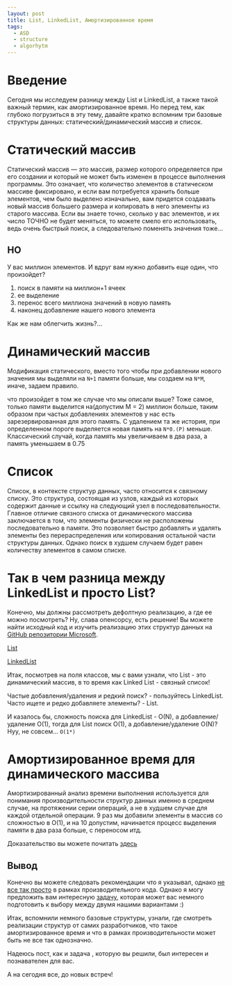 ```yaml
---
layout: post
title: List, LinkedList, Амортизированное время
tags:
  - ASD
  - structure
  - algorhytm
---
```

# Введение

Сегодня мы исследуем разницу между List и LinkedList, а также такой важный термин, как амортизированное время. Но перед тем, как глубоко погрузиться в эту тему, давайте кратко вспомним три базовые структуры данных: статический/динамический массив и список.

# Статический массив

Статический массив — это массив, размер которого определяется при его создании и который не может быть изменен в процессе выполнения программы. Это означает, что количество элементов в статическом массиве фиксировано, и если вам потребуется хранить больше элементов, чем было выделено изначально, вам придется создавать новый массив большего размера и копировать в него элементы из старого массива. Если вы знаете точно, сколько у вас элементов, и их число ТОЧНО не будет меняться, то можете смело его использовать, ведь очень быстрый поиск, а следовательно поменять значения тоже...

## НО
У вас миллион элементов. И вдруг вам нужно добавить еще один, что произойдет?
1. поиск в памяти на миллион+1 ячеек
2. ее выделение
3. перенос всего миллиона значений в новую память
4. наконец добавление нашего нового элемента


Как же нам облегчить жизнь?...
# Динамический массив

Модификация статического, вместо того чтобы при добавлении нового значения мы выделяли на `N+1` памяти больше, мы создаем на `N*M`, иначе, задаем правило.

что произойдет в том же случае что мы описали выше?
Тоже самое, только памяти выделится на(допустим M = 2) миллион больше, таким образом при частых добавлениях элементов у нас есть зарезервированная для этого память.
С удалением та же история, при определенном пороге выделяется новая память на `N*0.(P)`
меньше.
Классический случай, когда память мы увеличиваем в два раза, а память уменьшаем в 0.75
# Список

Список, в контексте структур данных, часто относится к связному списку. Это структура, состоящая из узлов, каждый из которых содержит данные и ссылку на следующий узел в последовательности. Главное отличие связного списка от динамического массива заключается в том, что элементы физически не расположены последовательно в памяти. Это позволяет быстро добавлять и удалять элементы без перераспределения или копирования остальной части структуры данных. Однако поиск в худшем случаем будет равен количеству элементов в самом списке.

# Так в чем разница между LinkedList и просто List?

Конечно, мы должны рассмотреть дефолтную реализацию, а где ее можно посмотреть? Ну, слава опенсорсу, есть решение! Вы можете найти исходный код и изучить реализацию этих структур данных на [GitHub репозитории Microsoft](https://github.com/microsoft/referencesource/tree/master).

[List](https://github.com/microsoft/referencesource/blob/master/mscorlib/system/collections/generic/list.cs)

[LinkedList](https://github.com/microsoft/referencesource/blob/master/System/compmod/system/collections/generic/linkedlist.cs)

Итак, посмотрев на поля классов, мы с вами узнали, что List - это динамический массив, в то время как Linked List - связный список!

Частые добавления/удаления и редкий поиск? - пользуйтесь LinkedList.
Часто ищете и редко добавляете элементы? - List.

И казалось бы, сложность поиска для LinkedList - O(N), а добавление/удаление O(1), тогда для List поиск O(1), а добавление/удаление O(N)?
Нуу, не совсем... `O(1*)`
# Амортизированное время для динамического массива

Амортизированный анализ времени выполнения используется для понимания производительности структур данных именно в среднем случае, на протяжении серии операций, а не в худшем случае для каждой отдельной операции. 
9 раз мы добавили элементы в массив со сложностью в O(1), и на 10 допустим, начинается процесс выделения памяти в два раза больше, с переносом итд.

Доказательство вы можете почитать [здесь](https://neerc.ifmo.ru/wiki/index.php?title=%D0%94%D0%B8%D0%BD%D0%B0%D0%BC%D0%B8%D1%87%D0%B5%D1%81%D0%BA%D0%B8%D0%B9_%D0%BC%D0%B0%D1%81%D1%81%D0%B8%D0%B2#.D0.90.D0.BC.D0.BE.D1.80.D1.82.D0.B8.D0.B7.D0.B0.D1.86.D0.B8.D0.BE.D0.BD.D0.BD.D0.B0.D1.8F_.D1.81.D1.82.D0.BE.D0.B8.D0.BC.D0.BE.D1.81.D1.82.D1.8C_.D0.BA.D0.B0.D0.B6.D0.B4.D0.BE.D0.B9_.D0.BE.D0.BF.D0.B5.D1.80.D0.B0.D1.86.D0.B8.D0.B8)
## Вывод

Конечно вы можете следовать рекомендации что я указывал, однако [не все так просто](https://habr.com/ru/articles/308818/) в рамках производительного кода.
Однако я могу предложить вам интересную [задачу](https://atcoder.jp/contests/abc158/tasks/abc158_d), которая может вас немного подготовить к выбору между двумя нашими вариантами :)

Итак, вспомнили немного базовые структуры, узнали, где смотреть реализации структур от самих разработчиков, что такое амортизированное время и что в рамках производительности может быть не все так однозначно.

Надеюсь пост, как и задача , которую вы решили, был интересен и познавателен для вас.

А на сегодня все, до новых встреч!


